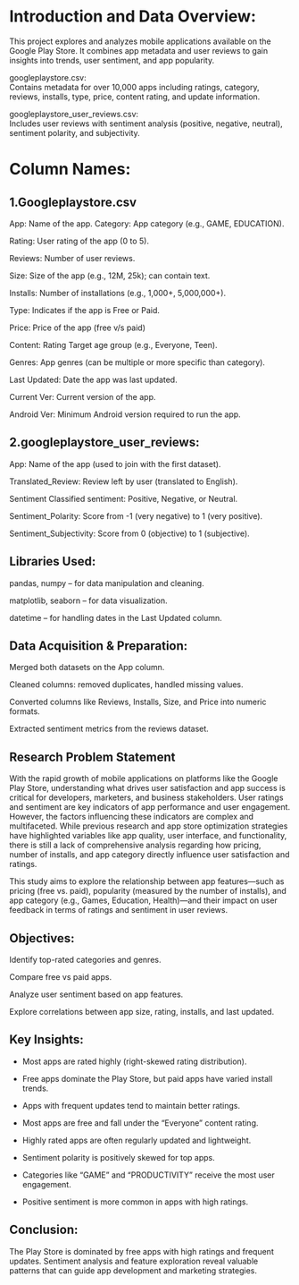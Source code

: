 

# Introduction and Data Overview:
This project explores and analyzes mobile applications available on the Google Play Store.
It combines app metadata and user reviews to gain insights into trends, user sentiment, and app popularity.

googleplaystore.csv:                
Contains metadata for over 10,000 apps including ratings, category, reviews, installs, type, price, content rating, and update information.

googleplaystore_user_reviews.csv:                                                                                                                                                          
    Includes user reviews with sentiment analysis (positive, negative, neutral), sentiment polarity, and subjectivity.

# Column Names:
## 1.Googleplaystore.csv

App: Name of the app.
Category: App category (e.g., GAME, EDUCATION).

Rating: User rating of the app (0 to 5).

Reviews: Number of user reviews.

Size: Size of the app (e.g., 12M, 25k); can contain text.

Installs: Number of installations (e.g., 1,000+, 5,000,000+).

Type: Indicates if the app is Free or Paid.

Price: Price of the app (free v/s paid)

Content: Rating	Target age group (e.g., Everyone, Teen).

Genres: App genres (can be multiple or more specific than category).

Last Updated: Date the app was last updated.

Current Ver: Current version of the app.

Android Ver: Minimum Android version required to run the app.

## 2.googleplaystore_user_reviews:

App: Name of the app (used to join with the first dataset).

Translated_Review: Review left by user (translated to English).

Sentiment	Classified sentiment: Positive, Negative, or Neutral.

Sentiment_Polarity: Score from -1 (very negative) to 1 (very positive).

Sentiment_Subjectivity: Score from 0 (objective) to 1 (subjective).

## Libraries Used:
pandas, numpy – for data manipulation and cleaning.

matplotlib, seaborn – for data visualization.

datetime – for handling dates in the Last Updated column.

## Data Acquisition & Preparation:

Merged both datasets on the App column.

Cleaned columns: removed duplicates, handled missing values.

Converted columns like Reviews, Installs, Size, and Price into numeric formats.

Extracted sentiment metrics from the reviews dataset.

## Research Problem Statement
With the rapid growth of mobile applications on platforms like the Google Play Store, understanding what drives user satisfaction and app success is critical for developers, marketers, and business stakeholders. User ratings and sentiment are key indicators of app performance and user engagement. However, the factors influencing these indicators are complex and multifaceted. While previous research and app store optimization strategies have highlighted variables like app quality, user interface, and functionality, there is still a lack of comprehensive analysis regarding how pricing, number of installs, and app category directly influence user satisfaction and ratings.

This study aims to explore the relationship between app features—such as pricing (free vs. paid), popularity (measured by the number of installs), and app category (e.g., Games, Education, Health)—and their impact on user feedback in terms of ratings and sentiment in user reviews.

## Objectives:

Identify top-rated categories and genres.

Compare free vs paid apps.

Analyze user sentiment based on app features.

Explore correlations between app size, rating, installs, and last updated.

## Key Insights:
* Most apps are rated highly (right-skewed rating distribution).

* Free apps dominate the Play Store, but paid apps have varied install trends.

* Apps with frequent updates tend to maintain better ratings.

* Most apps are free and fall under the “Everyone” content rating.

* Highly rated apps are often regularly updated and lightweight.

* Sentiment polarity is positively skewed for top apps.

* Categories like “GAME” and “PRODUCTIVITY” receive the most user engagement.

* Positive sentiment is more common in apps with high ratings.

## Conclusion:
The Play Store is dominated by free apps with high ratings and frequent updates. Sentiment analysis and feature exploration reveal valuable patterns that can guide app development and marketing strategies.



